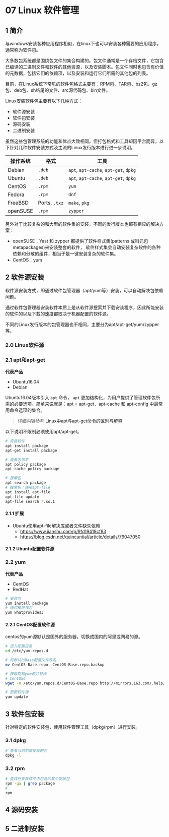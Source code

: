 # 07 Linux 软件管理

## 1  简介

与windows安装各种应用程序相似，在linux下也可以安装各种需要的应用程序，通常称为软件包。

大多数包系统都是围绕包文件的集合构建的。包文件通常是一个存档文件，它包含已编译的二进制文件和软件的其他资源，以及安装脚本。包文件同时也包含有价值的元数据，包括它们的依赖项，以及安装和运行它们所需的其他包的列表。

目前，在Linux系统下常见的软件包格式主要有：RPM包、TAR包、bz2包、gz包、deb包、sh结尾的文件、src源代码包、bin文件。

Linux安装软件包主要有以下几种方式：

* 软件源安装
* 软件包安装
* 源码安装
* 二进制安装

虽然这些包管理系统的功能和优点大致相同，但打包格式和工具却因平台而异，以下针对几种软件安装方式及主流的Linux发行版本进行进一步说明。

| 操作系统 | 格式          | 工具                                  |
| -------- | ------------- | ------------------------------------- |
| Debian   | `.deb`        | `apt`, `apt-cache`, `apt-get`, `dpkg` |
| Ubuntu   | `.deb`        | `apt`, `apt-cache`, `apt-get`, `dpkg` |
| CentOS   | `.rpm`        | `yum`                                 |
| Fedora   | `.rpm`        | `dnf`                                 |
| FreeBSD  | Ports, `.txz` | `make`, `pkg`                         |
| openSUSE | `.rpm`        | `zypper`                              |

另外对于比较复杂的和大型的软件集的安装，不同的发行版本也都有相应的解决方案：

* openSUSE：Yast 和 zypper 都提供了软件样式集(patterns 或叫元包 metapackages)来安装整套的软件， 软件样式集会自动安装复杂软件的各种依赖和分散的组件，相当于是一键安装复杂的软件集。 
* CentOS：yum

## 2 软件源安装

软件源安装方式，即通过软件包管理器（apt/yum等）安装，可以自动解决包依赖问题。

通过软件包管理器安装软件本质上是从软件源搜索并下载安装程序，因此所能安装的软件的以及下载的速度都取决于机器配置的软件源。

不同的Linux发行版本的包管理器也不相同，主要分为apt/apt-get/yum/zypper等。

### 2.0 Linux软件源



### 2.1 apt和apt-get

**代表产品**

* Ubuntu16.04
* Debian

Ubuntu16.04版本引入 `apt` 命令， `apt` 更加结构化，为用户提供了管理软件包所需的必要选项。简单来说就是：apt = apt-get、apt-cache 和 apt-config 中最常用命令选项的集合。

> 详细内容参考 [Linux中apt与apt-get命令的区别与解释](https://www.sysgeek.cn/apt-vs-apt-get/)

以下说明不限制必须使用apt/apt-get。

```bash
# 安装软件
apt install package
apt-get install package

# 查看包信息
apt policy package
apt-cache policy package

# 搜索包
apt search package
# 搜索包：使用apt-file
apt install apt-file
apt-file update
apt-file search *.so.1
```

#### 2.1.1 扩展

* Ubuntu使用apt-file解决库或者文件缺失依赖
  * https://www.jianshu.com/p/9fd19418cf83
  * https://blog.csdn.net/quincuntial/article/details/79047050

#### 2.1.2 Ubuntu配置软件源



### 2.2 yum

**代表产品**

* CentOS
* RedHat

```bash
# 安装包
yum install package
# 通过模块找包
yum whatprovides3
```

#### 2.2.1 CentOS配置软件源

centos的yum源默认是国外的服务器，切换成国内的阿里或网易的源。

```bash
# 进入配置目录
cd /etc/yum.repos.d

# 将默认的Base配置文件改名
mv CentOS-Base.repo  CentOS-Base.repo.backup

# 获取网易yum源并替换
# CentOS6
wget -O /etc/yum.repos.d/CentOS-Base.repo http://mirrors.163.com/.help/CentOS6-Base-163.repo

# 更新软件源
yum update
```

## 3 软件包安装

针对特定的软件安装包，使用软件管理工具（dpkg/rpm）进行安装。

### 3.1 dpkg

```bash
# 查看当前机器安装的包
dpkg -l
```

### 3.2 rpm

```bash
# 查找已安装软件中包含的某个安装包
rpm -qa | grep package
# 
rpm 
```



## 4 源码安装



## 5 二进制安装

